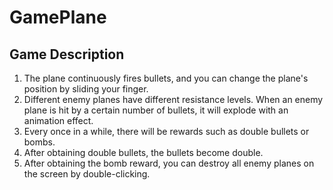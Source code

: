 # GamePlane

Game Description
----

 1. The plane continuously fires bullets, and you can change the plane's position by sliding your finger.
 2. Different enemy planes have different resistance levels. When an enemy plane is hit by a certain number of bullets, it will explode with an animation effect.
 3. Every once in a while, there will be rewards such as double bullets or bombs.
 4. After obtaining double bullets, the bullets become double.
 5. After obtaining the bomb reward, you can destroy all enemy planes on the screen by double-clicking.

